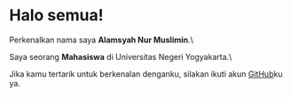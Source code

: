# Halo semua! 

Perkenalkan nama saya **Alamsyah Nur Muslimin**.\

Saya seorang **Mahasiswa** di Universitas Negeri Yogyakarta.\

Jika kamu tertarik untuk berkenalan denganku, silakan ikuti akun [GitHub](https://github.com/alamsyahnm10/)ku ya.
